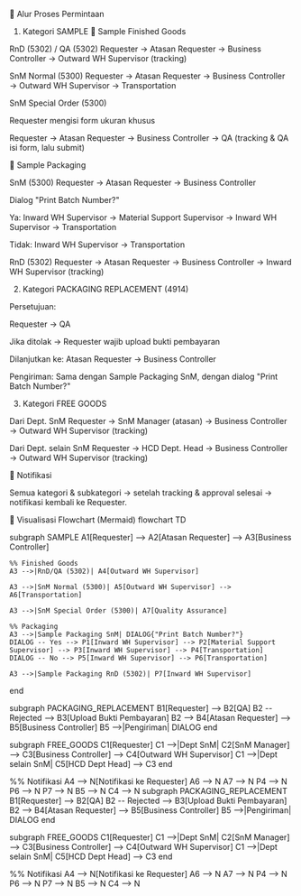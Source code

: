 📌 Alur Proses Permintaan
1. Kategori SAMPLE
🔹 Sample Finished Goods

RnD (5302) / QA (5302)
Requester → Atasan Requester → Business Controller → Outward WH Supervisor (tracking)

SnM Normal (5300)
Requester → Atasan Requester → Business Controller → Outward WH Supervisor → Transportation

SnM Special Order (5300)

Requester mengisi form ukuran khusus

Requester → Atasan Requester → Business Controller → QA (tracking & QA isi form, lalu submit)

🔹 Sample Packaging

SnM (5300)
Requester → Atasan Requester → Business Controller

Dialog "Print Batch Number?"

Ya:
Inward WH Supervisor → Material Support Supervisor → Inward WH Supervisor → Transportation

Tidak:
Inward WH Supervisor → Transportation

RnD (5302)
Requester → Atasan Requester → Business Controller → Inward WH Supervisor (tracking)

2. Kategori PACKAGING REPLACEMENT (4914)

Persetujuan:

Requester → QA

Jika ditolak → Requester wajib upload bukti pembayaran

Dilanjutkan ke: Atasan Requester → Business Controller

Pengiriman:
Sama dengan Sample Packaging SnM, dengan dialog "Print Batch Number?"

3. Kategori FREE GOODS

Dari Dept. SnM
Requester → SnM Manager (atasan) → Business Controller → Outward WH Supervisor (tracking)

Dari Dept. selain SnM
Requester → HCD Dept. Head → Business Controller → Outward WH Supervisor (tracking)

📢 Notifikasi

Semua kategori & subkategori → setelah tracking & approval selesai → notifikasi kembali ke Requester.



🎨 Visualisasi Flowchart (Mermaid)
flowchart TD

subgraph SAMPLE
    A1[Requester] --> A2[Atasan Requester] --> A3[Business Controller]

    %% Finished Goods
    A3 -->|RnD/QA (5302)| A4[Outward WH Supervisor]

    A3 -->|SnM Normal (5300)| A5[Outward WH Supervisor] --> A6[Transportation]

    A3 -->|SnM Special Order (5300)| A7[Quality Assurance]

    %% Packaging
    A3 -->|Sample Packaging SnM| DIALOG{"Print Batch Number?"}
    DIALOG -- Yes --> P1[Inward WH Supervisor] --> P2[Material Support Supervisor] --> P3[Inward WH Supervisor] --> P4[Transportation]
    DIALOG -- No --> P5[Inward WH Supervisor] --> P6[Transportation]

    A3 -->|Sample Packaging RnD (5302)| P7[Inward WH Supervisor]
end

subgraph PACKAGING_REPLACEMENT
    B1[Requester] --> B2[QA]
    B2 -- Rejected --> B3[Upload Bukti Pembayaran]
    B2 --> B4[Atasan Requester] --> B5[Business Controller]
    B5 -->|Pengiriman| DIALOG
end

subgraph FREE_GOODS
    C1[Requester]
    C1 -->|Dept SnM| C2[SnM Manager] --> C3[Business Controller] --> C4[Outward WH Supervisor]
    C1 -->|Dept selain SnM| C5[HCD Dept Head] --> C3
end

%% Notifikasi
A4 --> N[Notifikasi ke Requester]
A6 --> N
A7 --> N
P4 --> N
P6 --> N
P7 --> N
B5 --> N
C4 --> N
subgraph PACKAGING_REPLACEMENT
    B1[Requester] --> B2[QA]
    B2 -- Rejected --> B3[Upload Bukti Pembayaran]
    B2 --> B4[Atasan Requester] --> B5[Business Controller]
    B5 -->|Pengiriman| DIALOG
end

subgraph FREE_GOODS
    C1[Requester]
    C1 -->|Dept SnM| C2[SnM Manager] --> C3[Business Controller] --> C4[Outward WH Supervisor]
    C1 -->|Dept selain SnM| C5[HCD Dept Head] --> C3
end

%% Notifikasi
A4 --> N[Notifikasi ke Requester]
A6 --> N
A7 --> N
P4 --> N
P6 --> N
P7 --> N
B5 --> N
C4 --> N



